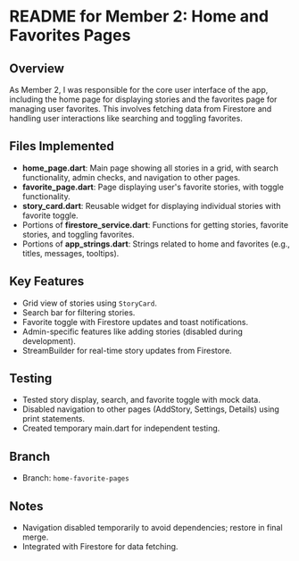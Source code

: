 # README for Member 2: Home and Favorites Pages

## Overview
As Member 2, I was responsible for the core user interface of the app, including the home page for displaying stories and the favorites page for managing user favorites. This involves fetching data from Firestore and handling user interactions like searching and toggling favorites.

## Files Implemented
- **home_page.dart**: Main page showing all stories in a grid, with search functionality, admin checks, and navigation to other pages.
- **favorite_page.dart**: Page displaying user's favorite stories, with toggle functionality.
- **story_card.dart**: Reusable widget for displaying individual stories with favorite toggle.
- Portions of **firestore_service.dart**: Functions for getting stories, favorite stories, and toggling favorites.
- Portions of **app_strings.dart**: Strings related to home and favorites (e.g., titles, messages, tooltips).

## Key Features
- Grid view of stories using `StoryCard`.
- Search bar for filtering stories.
- Favorite toggle with Firestore updates and toast notifications.
- Admin-specific features like adding stories (disabled during development).
- StreamBuilder for real-time story updates from Firestore.

## Testing
- Tested story display, search, and favorite toggle with mock data.
- Disabled navigation to other pages (AddStory, Settings, Details) using print statements.
- Created temporary main.dart for independent testing.

## Branch
- Branch: `home-favorite-pages`

## Notes
- Navigation disabled temporarily to avoid dependencies; restore in final merge.
- Integrated with Firestore for data fetching.